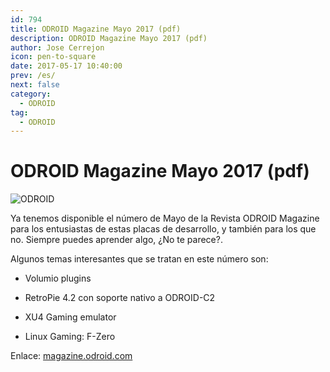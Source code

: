 ```yaml
---
id: 794
title: ODROID Magazine Mayo 2017 (pdf)
description: ODROID Magazine Mayo 2017 (pdf)
author: Jose Cerrejon
icon: pen-to-square
date: 2017-05-17 10:40:00
prev: /es/
next: false
category:
  - ODROID
tag:
  - ODROID
---
```


# ODROID Magazine Mayo 2017 (pdf)

![ODROID](/images/2017/05/odroid_may_17.jpg)

Ya tenemos disponible el número de Mayo de la Revista ODROID Magazine para los entusiastas de estas placas de desarrollo, y también para los que no. Siempre puedes aprender algo, ¿No te parece?. 

Algunos temas interesantes que se tratan en este número son:

* Volumio plugins

* RetroPie 4.2 con soporte nativo a ODROID-C2

* XU4 Gaming emulator

* Linux Gaming: F-Zero  

Enlace: [magazine.odroid.com](https://magazine.odroid.com/201705)